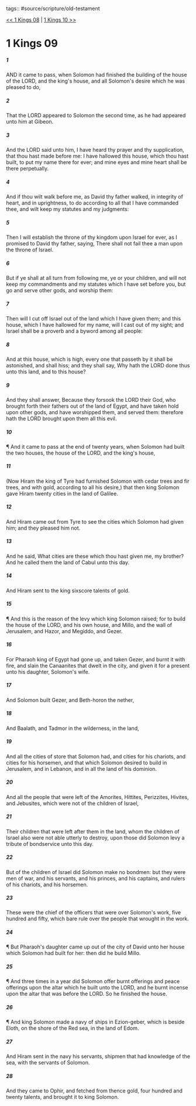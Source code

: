 tags:: #source/scripture/old-testament

[<< 1 Kings 08](/Old_Testament/11_1_Kings/1_Kings_08.md) | [1 Kings 10 >>](/Old_Testament/11_1_Kings/1_Kings_10.md)

# 1 Kings 09

##### 1

AND it came to pass, when Solomon had finished the building of the house of the LORD, and the king's house, and all Solomon's desire which he was pleased to do,

##### 2

That the LORD appeared to Solomon the second time, as he had appeared unto him at Gibeon.

##### 3

And the LORD said unto him, I have heard thy prayer and thy supplication, that thou hast made before me: I have hallowed this house, which thou hast built, to put my name there for ever; and mine eyes and mine heart shall be there perpetually.

##### 4

And if thou wilt walk before me, as David thy father walked, in integrity of heart, and in uprightness, to do according to all that I have commanded thee, and wilt keep my statutes and my judgments:

##### 5

Then I will establish the throne of thy kingdom upon Israel for ever, as I promised to David thy father, saying, There shall not fail thee a man upon the throne of Israel.

##### 6

But if ye shall at all turn from following me, ye or your children, and will not keep my commandments and my statutes which I have set before you, but go and serve other gods, and worship them:

##### 7

Then will I cut off Israel out of the land which I have given them; and this house, which I have hallowed for my name, will I cast out of my sight; and Israel shall be a proverb and a byword among all people:

##### 8

And at this house, which is high, every one that passeth by it shall be astonished, and shall hiss; and they shall say, Why hath the LORD done thus unto this land, and to this house?

##### 9

And they shall answer, Because they forsook the LORD their God, who brought forth their fathers out of the land of Egypt, and have taken hold upon other gods, and have worshipped them, and served them: therefore hath the LORD brought upon them all this evil.

##### 10

¶ And it came to pass at the end of twenty years, when Solomon had built the two houses, the house of the LORD, and the king's house,

##### 11

(Now Hiram the king of Tyre had furnished Solomon with cedar trees and fir trees, and with gold, according to all his desire,) that then king Solomon gave Hiram twenty cities in the land of Galilee.

##### 12

And Hiram came out from Tyre to see the cities which Solomon had given him; and they pleased him not.

##### 13

And he said, What cities are these which thou hast given me, my brother? And he called them the land of Cabul unto this day.

##### 14

And Hiram sent to the king sixscore talents of gold.

##### 15

¶ And this is the reason of the levy which king Solomon raised; for to build the house of the LORD, and his own house, and Millo, and the wall of Jerusalem, and Hazor, and Megiddo, and Gezer.

##### 16

For Pharaoh king of Egypt had gone up, and taken Gezer, and burnt it with fire, and slain the Canaanites that dwelt in the city, and given it for a present unto his daughter, Solomon's wife.

##### 17

And Solomon built Gezer, and Beth-horon the nether,

##### 18

And Baalath, and Tadmor in the wilderness, in the land,

##### 19

And all the cities of store that Solomon had, and cities for his chariots, and cities for his horsemen, and that which Solomon desired to build in Jerusalem, and in Lebanon, and in all the land of his dominion.

##### 20

And all the people that were left of the Amorites, Hittites, Perizzites, Hivites, and Jebusites, which were not of the children of Israel,

##### 21

Their children that were left after them in the land, whom the children of Israel also were not able utterly to destroy, upon those did Solomon levy a tribute of bondservice unto this day.

##### 22

But of the children of Israel did Solomon make no bondmen: but they were men of war, and his servants, and his princes, and his captains, and rulers of his chariots, and his horsemen.

##### 23

These were the chief of the officers that were over Solomon's work, five hundred and fifty, which bare rule over the people that wrought in the work.

##### 24

¶ But Pharaoh's daughter came up out of the city of David unto her house which Solomon had built for her: then did he build Millo.

##### 25

¶ And three times in a year did Solomon offer burnt offerings and peace offerings upon the altar which he built unto the LORD, and he burnt incense upon the altar that was before the LORD. So he finished the house.

##### 26

¶ And king Solomon made a navy of ships in Ezion-geber, which is beside Eloth, on the shore of the Red sea, in the land of Edom.

##### 27

And Hiram sent in the navy his servants, shipmen that had knowledge of the sea, with the servants of Solomon.

##### 28

And they came to Ophir, and fetched from thence gold, four hundred and twenty talents, and brought it to king Solomon.
